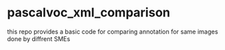 # pascalvoc_xml_comparison
this repo provides a basic code for comparing annotation for same images done by diffrent SMEs
